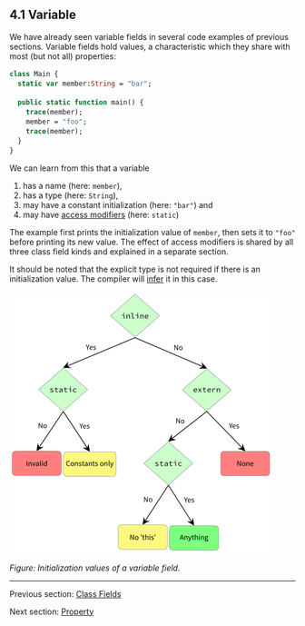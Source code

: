 ## 4.1 Variable

We have already seen variable fields in several code examples of previous sections. Variable fields hold values, a characteristic which they share with most (but not all) properties:

```haxe
class Main {
  static var member:String = "bar";

  public static function main() {
    trace(member);
    member = "foo";
    trace(member);
  }
}
```
We can learn from this that a variable

1. has a name (here: `member`),
2. has a type (here: `String`),
3. may have a constant initialization (here: `"bar"`) and
4. may have [access modifiers](class-field-access-modifier.md) (here: `static`)

The example first prints the initialization value of `member`, then sets it to `"foo"` before printing its new value. The effect of access modifiers is shared by all three class field kinds and explained in a separate section.

It should be noted that the explicit type is not required if there is an initialization value. The compiler will [infer](type-system-type-inference.md) it in this case.

<img src="../../../HaxeManual/assets/graphics/generated/class-field-variable-init-values.png" alt="Initialization values of a variable field." title="Initialization values of a variable field." />

_Figure: Initialization values of a variable field._

---

Previous section: [Class Fields](class-field.md)

Next section: [Property](class-field-property.md)